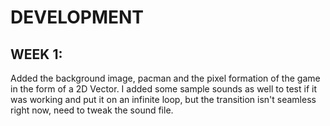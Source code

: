 # DEVELOPMENT
## WEEK 1:
Added the background image, pacman and the pixel formation of the game in the form of a 2D Vector. I added some sample sounds as well to test if it was working and put it on an infinite loop, but the transition isn't seamless right now, need to tweak the sound file.

